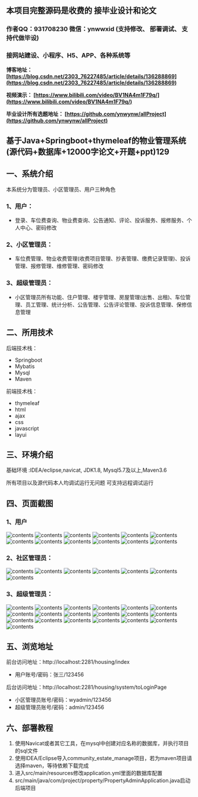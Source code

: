## 本项目完整源码是收费的  接毕业设计和论文

### 作者QQ：931708230 微信：ynwwxid (支持修改、 部署调试、 支持代做毕设)

### 接网站建设、小程序、H5、APP、各种系统等

**博客地址：
[https://blog.csdn.net/2303_76227485/article/details/136288869](https://blog.csdn.net/2303_76227485/article/details/136288869)**

**视频演示：
[https://www.bilibili.com/video/BV1NA4m1F79q/](https://www.bilibili.com/video/BV1NA4m1F79q/)**

**毕业设计所有选题地址：
[https://github.com/ynwynw/allProject](https://github.com/ynwynw/allProject)**

## 基于Java+Springboot+thymeleaf的物业管理系统(源代码+数据库+12000字论文+开题+ppt)129

## 一、系统介绍
本系统分为管理员、小区管理员、用户三种角色

### 1、用户：
- 登录、车位费查询、物业费查询、公告通知、评论、投诉服务、报修服务、个人中心、密码修改
### 2、小区管理员：
- 车位费管理、物业收费管理(收费项目管理、抄表管理、缴费记录管理)、投诉管理、报修管理、维修管理、密码修改
### 3、超级管理员：
- 小区管理员所有功能、住户管理、楼宇管理、房屋管理(出售、出租)、车位管理、员工管理、统计分析、公告管理、公告评论管理、投诉信息管理、保修信息管理

## 二、所用技术

后端技术栈：

- Springboot
- Mybatis
- Mysql
- Maven

前端技术栈：

- thymeleaf 
- html
- ajax 
- css
- javascript
- layui

## 三、环境介绍

基础环境 :IDEA/eclipse,navicat, JDK1.8, Mysql5.7及以上,Maven3.6

所有项目以及源代码本人均调试运行无问题 可支持远程调试运行

## 四、页面截图
### 1、用户
![contents](./picture/picture1.png)
![contents](./picture/picture2.png)
![contents](./picture/picture0.png)
![contents](./picture/picture3.png)
![contents](./picture/picture4.png)
![contents](./picture/picture5.png)
![contents](./picture/picture6.png)
![contents](./picture/picture7.png)
![contents](./picture/picture8.png)
![contents](./picture/picture9.png)
![contents](./picture/picture10.png)
![contents](./picture/picture11.png)

### 2、社区管理员：
![contents](./picture/picture13.png)
![contents](./picture/picture14.png)
![contents](./picture/picture15.png)
![contents](./picture/picture16.png)
![contents](./picture/picture17.png)
![contents](./picture/picture18.png)
![contents](./picture/picture19.png)

### 3、超级管理员：
![contents](./picture/picture20.png)
![contents](./picture/picture21.png)
![contents](./picture/picture22.png)
![contents](./picture/picture23.png)
![contents](./picture/picture24.png)
![contents](./picture/picture25.png)
![contents](./picture/picture26.png)
![contents](./picture/picture27.png)
![contents](./picture/picture28.png)
![contents](./picture/picture29.png)
![contents](./picture/picture30.png)
![contents](./picture/picture31.png)
![contents](./picture/picture32.png)
![contents](./picture/picture33.png)
![contents](./picture/picture34.png)
![contents](./picture/picture35.png)
![contents](./picture/picture36.png)
![contents](./picture/picture37.png)
![contents](./picture/picture38.png)

## 五、浏览地址

前台访问地址：http://localhost:2281/housing/index
- 用户账号/密码：张三/123456

后台访问地址：http://localhost:2281/housing/system/toLoginPage
- 小区管理员账号/密码：wyadmin/123456
- 超级管理员账号/密码：admin/123456

## 六、部署教程
1. 使用Navicat或者其它工具，在mysql中创建对应名称的数据库，并执行项目的sql文件
2. 使用IDEA/Eclipse导入community_estate_manage项目，若为maven项目请选择maven，等待依赖下载完成
3. 进入src/main/resources修改application.yml里面的数据库配置
4. src/main/java/com/project/property/PropertyAdminApplication.java启动后端项目

